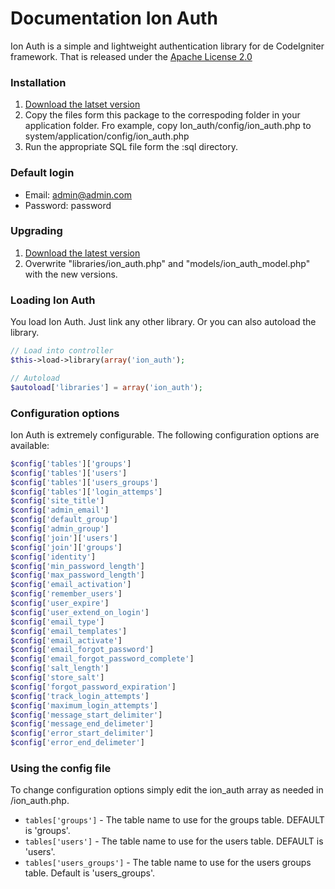 Documentation Ion Auth
=========================

Ion Auth is a simple and lightweight authentication library for de CodeIgniter framework.
That is released under the [Apache License 2.0](http://www.apache.org/licenses/LICENSE-2.0)

### Installation

1. [Download the latset version](https://www.github.com/benedmunds/CodeIgniter-Ion-Auth/zippball/2)
2. Copy the files form this package to the correspoding folder in your application folder. Fro example, copy Ion_auth/config/ion_auth.php to system/application/config/ion_auth.php
3. Run the appropriate SQL file form the :sql directory.

### Default login

- Email: admin@admin.com
- Password: password

### Upgrading

1. [Download the latest version](https://github.com/benedmunds/Codeigniter-Ion-Auth/zipball/2)
2. Overwrite "libraries/ion_auth.php" and "models/ion_auth_model.php" with the new versions.

### Loading Ion Auth

You load Ion Auth. Just link any other library. Or you can also autoload the library.

```php
// Load into controller
$this->load->library(array('ion_auth');

// Autoload
$autoload['libraries'] = array('ion_auth');
```

### Configuration options

Ion Auth is extremely configurable. The following configuration options are available:

```php
$config['tables']['groups']
$config['tables']['users']
$config['tables']['users_groups']
$config['tables']['login_attemps']
$config['site_title']
$config['admin_email']
$config['default_group']
$config['admin_group']
$config['join']['users']
$config['join']['groups']
$config['identity']
$config['min_password_length']
$config['max_password_length']
$config['email_activation']
$config['remember_users']
$config['user_expire']
$config['user_extend_on_login']
$config['email_type']
$config['email_templates']
$config['email_activate']
$config['email_forgot_password']
$config['email_forgot_password_complete'] 
$config['salt_length']
$config['store_salt']
$config['forgot_password_expiration']
$config['track_login_attempts']
$config['maximum_login_attempts']
$config['message_start_delimiter']
$config['message_end_delimeter']
$config['error_start_delimiter']
$config['error_end_delimeter']
```

### Using the config file

To change configuration options simply edit the ion_auth array as needed in /ion_auth.php.

- `tables['groups']` - The table name to use for the groups table. DEFAULT is 'groups'.
- `tables['users']` - The table name to use for the users table. DEFAULT is 'users'.
- `tables['users_groups']` - The table name to use for the users groups table. Default is 'users_groups'.
